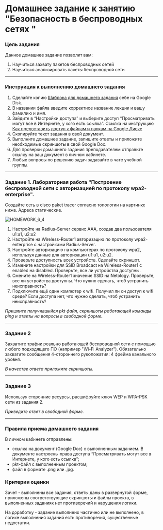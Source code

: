 # Домашнее задание к занятию "Безопасность в беспроводных сетях "

### Цель задания

Данное домашнее задание позволит вам:

1. Научиться захвату пакетов беспроводных сетей
3. Научиться анализировать пакеты беспроводной сети

------

### Инструкция к выполнению домашнего задания

1. Сделайте копию [Шаблона для домашнего задания](https://docs.google.com/document/d/1youKpKm_JrC0UzDyUslIZW2E2bIv5OVlm_TQDvH5Pvs/edit) себе на Google Disk.
2. В названии файла введите корректное название лекции и вашу фамилию и имя.
3. Зайдите в “Настройки доступа” и выберите доступ “Просматривать могут все в Интернете, у кого есть ссылка”.  Ссылка на инструкцию [Как предоставить доступ к файлам и папкам на Google Диске](https://support.google.com/docs/answer/2494822?hl=ru&co=GENIE.Platform%3DDesktop)
4. Скопируйте текст задания в свой документ.
5. Выполните домашнее задание, запишите ответы и приложите необходимые скриншоты в свой Google Doc.
6. Для проверки домашнего задания преподавателем отправьте ссылку на ваш документ в личном кабинете.
7. Любые вопросы по решению задач задавайте в чате учебной группы.

---

### Задание 1. Лабораторная работа "Построение беспроводной сети с авторизацией по протоколу wpa2-enterprise".

Создайте сеть в cisco paket tracer согласно топологии на картинке ниже. Адреса статические.

![HOMEWORK_6_4](https://user-images.githubusercontent.com/40097402/171293324-a328ef81-abb0-4c89-95fc-465a4cba309e.jpg)

1. Настройте на Radius-Server сервис AAA, создав два пользователя u1:u1, u2:u2
2. Настройте на Wireless-Router1 авторизацию по протоколу wpa2-enterprise с настройками Radius-Server.
3. Настройте авторизацию на компьютерах по протоколу wpa2, используя данные для авторизации u1:u1, u2:u2.
4. Проверьте доступность всех устройств. Сделайте скриншот.
5. Измените настройки для SSID Broadcact на  Wireless-Router1 с enabled на disabled. Проверьте, все ли устройства доступны.
6. Смените на Wireless-Router1 значение SSID на Netology. Проверьте, все ли устройства доступны. Что нужно сделать, чтоб устранить неисправность?
7. Подключите ещё один компютер к wifi. Получил ли он доступ к wifi среде? Если доступа нет, что нужно сделать, чтоб устранить неисправность?

*Пришлите получившийся pkt файл, скриншоты работающей команды ping и ответы на вопросы в свободной форме.*

---

### Задание 2

Захватите трафик реально работающей беспроводной сети с помощью любого подходящего ПО (например "Wi-Fi Analyzer"). Обязательно захватите сообщения 4-стороннего рукопожатия: 4 фрейма канального уровня.

*В качестве ответа приложите скриншоты.*

---

### Задание 3

Используя сторонние ресурсы, расшифруйте ключ WEP и WPA-PSK сети из задания 2. 

*Приведите ответ в свободной форме.*

---

### Правила приема домашнего задания

В личном кабинете отправлены:

- ссылка на документ (Google Doc) с выполненным заданием. В документе настроены права доступа “Просматривать могут все в Интернете, у кого есть ссылка”;
- pkt-файл с выполненным проектом;
- файл в формате .png или .jpg.

### Критерии оценки

Зачет - выполнены все задания, ответы даны в развернутой форме, приложены соответствующие скриншоты и файлы проекта, в выполненных заданиях нет противоречий и нарушения логики.

На доработку - задание выполнено частично или не выполнено, в логике выполнения заданий есть противоречия, существенные недостатки.
